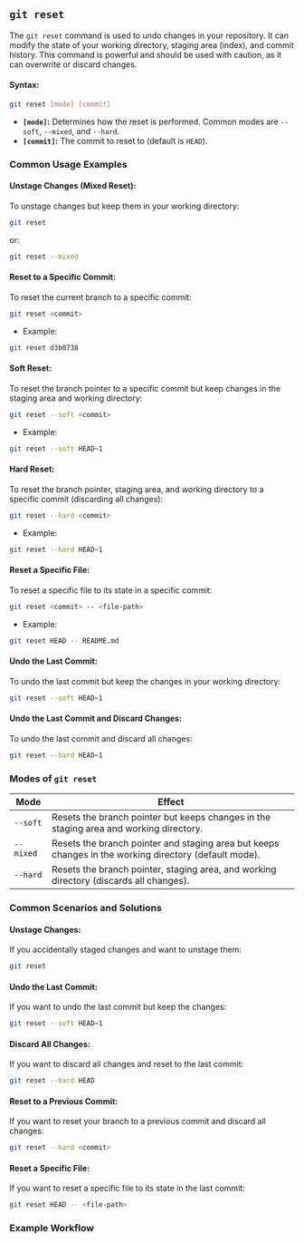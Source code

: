 ## `git reset`
The `git reset` command is used to undo changes in your repository. It can modify the state of your working directory, staging area (index), and commit history. This command is powerful and should be used with caution, as it can overwrite or discard changes.
#### Syntax:
```bash
git reset [mode] [commit]
```
- **`[mode]`:** Determines how the reset is performed. Common modes are `--soft`, `--mixed`, and `--hard`.
- **`[commit]`:** The commit to reset to (default is `HEAD`).
### Common Usage Examples
#### Unstage Changes (Mixed Reset):
To unstage changes but keep them in your working directory:
```bash
git reset
```
or:
```bash
git reset --mixed
```
#### Reset to a Specific Commit:
To reset the current branch to a specific commit:
```bash
git reset <commit>
```
- Example:
```bash
git reset d3b0738
```
#### Soft Reset:
To reset the branch pointer to a specific commit but keep changes in the staging area and working directory:
```bash
git reset --soft <commit>
```
- Example:
```bash
git reset --soft HEAD~1
```
#### Hard Reset:
To reset the branch pointer, staging area, and working directory to a specific commit (discarding all changes):
```bash
git reset --hard <commit>
```
- Example:
```bash
git reset --hard HEAD~1
```
#### Reset a Specific File:
To reset a specific file to its state in a specific commit:
```bash
git reset <commit> -- <file-path>
```
- Example:
```bash
git reset HEAD -- README.md
```
#### Undo the Last Commit:
To undo the last commit but keep the changes in your working directory:
```bash
git reset --soft HEAD~1
```
#### Undo the Last Commit and Discard Changes:
To undo the last commit and discard all changes:
```bash
git reset --hard HEAD~1
```
### Modes of `git reset`
| Mode | Effect |
|------|--------|
| `--soft` |	Resets the branch pointer but keeps changes in the staging area and working directory. |
| `--mixed` |	Resets the branch pointer and staging area but keeps changes in the working directory (default mode). |
| `--hard` |	Resets the branch pointer, staging area, and working directory (discards all changes). |
### Common Scenarios and Solutions
#### Unstage Changes:
If you accidentally staged changes and want to unstage them:
```bash
git reset
```
#### Undo the Last Commit:
If you want to undo the last commit but keep the changes:
```bash
git reset --soft HEAD~1
```
#### Discard All Changes:
If you want to discard all changes and reset to the last commit:
```bash
git reset --hard HEAD
```
#### Reset to a Previous Commit:
If you want to reset your branch to a previous commit and discard all changes:
```bash
git reset --hard <commit>
```
#### Reset a Specific File:
If you want to reset a specific file to its state in the last commit:
```bash
git reset HEAD -- <file-path>
```
### Example Workflow
